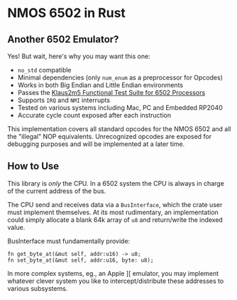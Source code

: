 # NMOS 6502 in Rust

## Another 6502 Emulator?

Yes! But wait, here's why you may want this one:

- `no_std` compatible
- Minimal dependencies (only `num_enum` as a preprocessor for Opcodes)
- Works in both Big Endian and Little Endian environments
- Passes the [Klaus2m5 Functional Test Suite for 6502 Processors](https://github.com/Klaus2m5/6502_65C02_functional_tests)
- Supports `IRQ` and `NMI` interrupts
- Tested on various systems including Mac, PC and Embedded RP2040
- Accurate cycle count exposed after each instruction

This implementation covers all standard opcodes for the NMOS 6502 and all the "illegal" NOP equivalents. Unrecognized opcodes are exposed for debugging purposes and will be implemented at a later time.


## How to Use

This library is *only* the CPU. In a 6502 system the CPU is always in charge of the current address of the bus.

The CPU send and receives data via a `BusInterface`, which the crate user must implement themselves. At its most rudimentary, an implementation could simply allocate a blank 64k array of `u8` and return/write the indexed value.

BusInterface must fundamentally provide:

```
fn get_byte_at(&mut self, addr:u16) -> u8;
fn set_byte_at(&mut self, addr:u16, byte: u8);
```


In more complex systems, eg., an Apple ][ emulator, you may implement whatever clever system you like to intercept/distribute these addresses to various subsystems.

